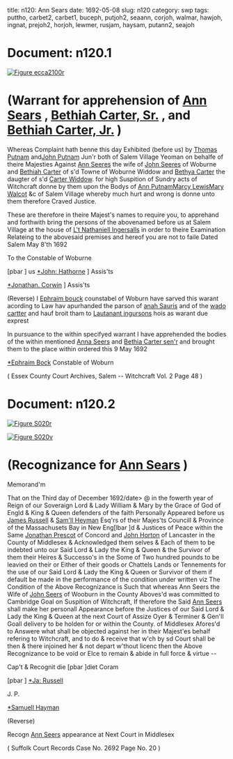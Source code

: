 title: n120: Ann Sears
date: 1692-05-08
slug: n120
category: swp
tags: puttho, carbet2, carbet1, buceph, putjoh2, seaann, corjoh, walmar, hawjoh, ingnat, prejoh2, horjoh, lewmer, rusjam, haysam, putann2, seajoh




<div markdown class="doc" id="n120.1">

# Document: n120.1



<span markdown class="figure">[![Figure ecca2100r](archives/ecca/thumb/ecca2100r.jpg)](archives/ecca/large/ecca2100r.jpg)</span>


# (Warrant for apprehension of [Ann Sears](/tag/seaann.html) , [Bethiah Carter, Sr.](/tag/carbet1.html) , and [Bethiah Carter, Jr.](/tag/carbet2.html) )

Whereas Complaint hath benne this day Exhibited (before us) by [Thomas Putnam](/tag/puttho.html) and[John Putnam](/tag/putjoh2.html) Jun'r both of Salem Village Yeoman on behalfe of theire Majesties Against [Ann Seeres](/tag/seaann.html) the wife of [John Seeres](/tag/seajoh.html) of Woburne and [Bethiah Carter](/tag/carbet1.html) of s'd Towne of Woburne Widdow and [Bethya Carter](/tag/carbet2.html) the daugter of s'd [Carter Widdow](/tag/carbet1.html). for high Suspition of Sundry acts of Witchcraft donne by them upon the Bodys of [Ann Putnam](/tag/putann2.html)[Marcy Lewis](/tag/lewmer.html)[Mary Walcot](/tag/walmar.html) &c of Salem Village whereby much hurt and wrong is donne unto them therefore Craved Justice.

These are therefore in theire Majest's names to require you, to apprehand and forthwith bring the persons of the abovenamed before us at Salem Village at the house of [L't Nathaniell Ingersalls](/tag/ingnat.html) in order to theire Examination Relateing to the abovesaid premises and hereof you are not to faile Dated Salem May 8'th 1692

To the Constable of Woburne 

[pbar ] us [*John: Hathorne](/tag/hawjoh.html) ] Assis'ts

[*Jonathan. Corwin](/tag/corjoh.html) ] Assis'ts

(Reverse) I [Ephraim bouck](/tag/buceph.html) counstabel of Woburn have sarved this warant acording to Law hav apurhanded the parson of [anah Sauris](/tag/seaann.html) and of the [wado cartter](/tag/carbet1.html) and hauf broit tham to [Lautanant ingursons](/tag/ingnat.html) hois as warant due exprest

In pursuance to the within specifyed warrant I have apprehended the bodies of the within mentioned [Anna Seers](/tag/seaann.html) and [Bethia Carter sen'r](/tag/carbet1.html) and brought them to the place within ordered this 9 May 1692 

[*Ephraim Bock](/tag/buceph.html) Constable of Woburn

( Essex County Court Archives, Salem -- Witchcraft Vol. 2 Page 48 )


</div>



<div markdown class="doc" id="n120.2">

# Document: n120.2



<span markdown class="figure">[![Figure S020r](archives/Suffolk/small/S020A.jpg)](archives/Suffolk/large/S020A.jpg)</span>



<span markdown class="figure">[![Figure S020v](archives/Suffolk/small/S020B.jpg)](archives/Suffolk/large/S020B.jpg)</span>


# (Recognizance for [Ann Sears](/tag/seaann.html) )

Memorand'm

That on the Third day of December 1692/date> @ in the fowerth year of Reign of our Soveraign Lord & Lady William & Mary by the Grace of God of Engld & King & Queen defenders of the faith Personally Appeared before us [James Russell](/tag/rusjam.html) & [Sam'll Heyman](/tag/haysam.html) Esq'rs of their Majes'ts Councill & Province of the Massachusets Bay in New Eng[lbar ]d & Justices of Peace within the Same [Jonathan Prescot](/tag/prejoh2.html) of Concord and [John Horton](/tag/horjoh.html) of Lancaster in the County of Middlesex & Acknowledged them selves & Each of them to be indebted unto our Said Lord & Lady the King & Queen & the Survivor of them their Heires & Successo's in the Some of Two hundred pounds to be leavied on their or Either of their goods or Chattels Lands or Tennements for the use of our Said Lord & Lady the King & Queen or Survivor of them if default be made in the performance of the condition under written viz The Condition of the Above Recognizance is Such that whereas Ann Seers the Wife of [John Seers](/tag/seajoh.html) of Wooburn in the County Aboves'd was committed to Cambridge Goal on Suspition of Witchcraft, If therefore the Said [Ann Seers](/tag/seaann.html) shall make her personall Appearance before the Justices of our Said Lord & Lady the King & Queen at the next Court of Assize Oyer & Terminer & Gen'll Goall delivery to be holden for or within the County. of Middlesex Afores'd to Answere what shall be objected against her in their Majest'es behalf refering to Witchcraft, and to do & receive that w'ch by sd Court shall be then & there injoined her & not depart w'thout licenc then the Above Recognizance to be void or Elce to remain & abide in full force & virtue --

Cap't & Recognit die [pbar ]diet Coram 

[pbar ] [*Ja: Russell](/tag/rusjam.html)

J. P. 

[*Samuell Hayman](/tag/haysam.html)

(Reverse) 

Recogn [Ann Seers](/tag/seaann.html) appearance at Next Court in Middlesex

( Suffolk Court Records Case No. 2692 Page No. 20 )


</div>


